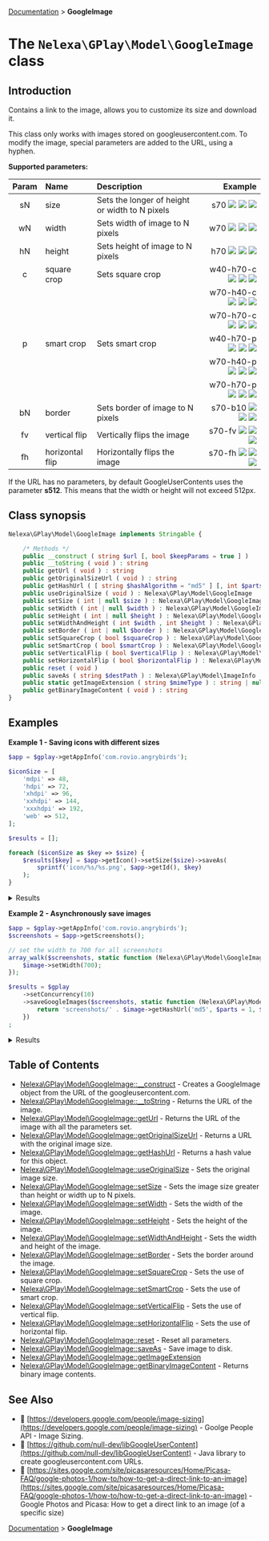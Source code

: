 [Documentation](../../README.md) > **GoogleImage**

# The `Nelexa\GPlay\Model\GoogleImage` class

## Introduction
Contains a link to the image, allows you to customize its size and download it.

This class only works with images stored on googleusercontent.com.
To modify the image, special parameters are added to the URL, using a hyphen.

**Supported parameters:**

| Param | Name         | Description                                     | Example                       |
| :---: |:------------ | :---------------------------------------------- | ----------------------------: |
| sN | size            | Sets the longer of height or width to N pixels  | s70 ![][_s] ![][_s2] ![][_s3] |
| wN | width           | Sets width of image to N pixels                 | w70 ![][_w] ![][_w2] ![][_w3] |
| hN | height          | Sets height of image to N pixels                | h70 ![][_h] ![][_h2] ![][_h3] |
| c  | square crop     | Sets square crop                   | w40-h70-c ![][_c1.1] ![][_c1.2] ![][_c1.3] |
|    |                 |                                    | w70-h40-c ![][_c2.1] ![][_c2.2] ![][_c2.3] |
|    |                 |                                    | w70-h70-c ![][_c3.1] ![][_c3.2] ![][_c3.3] |
| p  | smart crop      | Sets smart crop                    | w40-h70-p ![][_p1.1] ![][_p1.2] ![][_p1.3] |
|    |                 |                                    | w70-h40-p ![][_p2.1] ![][_p2.2] ![][_p2.3] |
|    |                 |                                    | w70-h70-p ![][_p3.1] ![][_p3.2] ![][_p3.3] |
| bN | border          | Sets border of image to N pixels            | s70-b10 ![][_b] ![][_b2] ![][_b3] |
| fv | vertical flip   | Vertically flips the image                | s70-fv ![][_fv] ![][_fv2] ![][_fv3] |
| fh | horizontal flip | Horizontally flips the image              | s70-fh ![][_fh] ![][_fh2] ![][_fh3] |

[_s]:https://lh3.googleusercontent.com/6EtT4dght1QF9-XYvSiwx2uqkBiOnrwq-N-dPZLUw4x61Bh2Bp_w6BZ_d0dZPoTBVqM=s70
[_w]:https://lh3.googleusercontent.com/6EtT4dght1QF9-XYvSiwx2uqkBiOnrwq-N-dPZLUw4x61Bh2Bp_w6BZ_d0dZPoTBVqM=w70
[_h]:https://lh3.googleusercontent.com/6EtT4dght1QF9-XYvSiwx2uqkBiOnrwq-N-dPZLUw4x61Bh2Bp_w6BZ_d0dZPoTBVqM=h70
[_c1.1]:https://lh3.googleusercontent.com/6EtT4dght1QF9-XYvSiwx2uqkBiOnrwq-N-dPZLUw4x61Bh2Bp_w6BZ_d0dZPoTBVqM=w40-h70-c
[_c2.1]:https://lh3.googleusercontent.com/6EtT4dght1QF9-XYvSiwx2uqkBiOnrwq-N-dPZLUw4x61Bh2Bp_w6BZ_d0dZPoTBVqM=w70-h40-c
[_c3.1]:https://lh3.googleusercontent.com/6EtT4dght1QF9-XYvSiwx2uqkBiOnrwq-N-dPZLUw4x61Bh2Bp_w6BZ_d0dZPoTBVqM=w70-h70-c
[_p1.1]:https://lh3.googleusercontent.com/6EtT4dght1QF9-XYvSiwx2uqkBiOnrwq-N-dPZLUw4x61Bh2Bp_w6BZ_d0dZPoTBVqM=w40-h70-p
[_p2.1]:https://lh3.googleusercontent.com/6EtT4dght1QF9-XYvSiwx2uqkBiOnrwq-N-dPZLUw4x61Bh2Bp_w6BZ_d0dZPoTBVqM=w70-h40-p
[_p3.1]:https://lh3.googleusercontent.com/6EtT4dght1QF9-XYvSiwx2uqkBiOnrwq-N-dPZLUw4x61Bh2Bp_w6BZ_d0dZPoTBVqM=w70-h70-p
[_b]:https://lh3.googleusercontent.com/6EtT4dght1QF9-XYvSiwx2uqkBiOnrwq-N-dPZLUw4x61Bh2Bp_w6BZ_d0dZPoTBVqM=s70-b10
[_fv]:https://lh3.googleusercontent.com/6EtT4dght1QF9-XYvSiwx2uqkBiOnrwq-N-dPZLUw4x61Bh2Bp_w6BZ_d0dZPoTBVqM=s70-fv
[_fh]:https://lh3.googleusercontent.com/6EtT4dght1QF9-XYvSiwx2uqkBiOnrwq-N-dPZLUw4x61Bh2Bp_w6BZ_d0dZPoTBVqM=s70-fh

[_s2]:https://lh3.googleusercontent.com/7tB9mdZ61rXn1uhgPVeGDV39FMtce_bDxyFcRMKlbZy_AbGP6rHn8BknJI4n-U4hki8p=s70
[_w2]:https://lh3.googleusercontent.com/7tB9mdZ61rXn1uhgPVeGDV39FMtce_bDxyFcRMKlbZy_AbGP6rHn8BknJI4n-U4hki8p=w70
[_h2]:https://lh3.googleusercontent.com/7tB9mdZ61rXn1uhgPVeGDV39FMtce_bDxyFcRMKlbZy_AbGP6rHn8BknJI4n-U4hki8p=h70
[_c1.2]:https://lh3.googleusercontent.com/7tB9mdZ61rXn1uhgPVeGDV39FMtce_bDxyFcRMKlbZy_AbGP6rHn8BknJI4n-U4hki8p=w40-h70-c
[_c2.2]:https://lh3.googleusercontent.com/7tB9mdZ61rXn1uhgPVeGDV39FMtce_bDxyFcRMKlbZy_AbGP6rHn8BknJI4n-U4hki8p=w70-h40-c
[_c3.2]:https://lh3.googleusercontent.com/7tB9mdZ61rXn1uhgPVeGDV39FMtce_bDxyFcRMKlbZy_AbGP6rHn8BknJI4n-U4hki8p=w70-h70-c
[_p1.2]:https://lh3.googleusercontent.com/7tB9mdZ61rXn1uhgPVeGDV39FMtce_bDxyFcRMKlbZy_AbGP6rHn8BknJI4n-U4hki8p=w40-h70-p
[_p2.2]:https://lh3.googleusercontent.com/7tB9mdZ61rXn1uhgPVeGDV39FMtce_bDxyFcRMKlbZy_AbGP6rHn8BknJI4n-U4hki8p=w70-h40-p
[_p3.2]:https://lh3.googleusercontent.com/7tB9mdZ61rXn1uhgPVeGDV39FMtce_bDxyFcRMKlbZy_AbGP6rHn8BknJI4n-U4hki8p=w70-h70-p
[_b2]:https://lh3.googleusercontent.com/7tB9mdZ61rXn1uhgPVeGDV39FMtce_bDxyFcRMKlbZy_AbGP6rHn8BknJI4n-U4hki8p=s70-b10
[_fv2]:https://lh3.googleusercontent.com/7tB9mdZ61rXn1uhgPVeGDV39FMtce_bDxyFcRMKlbZy_AbGP6rHn8BknJI4n-U4hki8p=s70-fv
[_fh2]:https://lh3.googleusercontent.com/7tB9mdZ61rXn1uhgPVeGDV39FMtce_bDxyFcRMKlbZy_AbGP6rHn8BknJI4n-U4hki8p=s70-fh

[_s3]:https://lh3.googleusercontent.com/tCijG_gfFddONMX6aDD8RjnohoVy0TNbx5wc_Jn9ERSBBXIVtMqO_vs1h-v_FPFrzA0=s70
[_w3]:https://lh3.googleusercontent.com/tCijG_gfFddONMX6aDD8RjnohoVy0TNbx5wc_Jn9ERSBBXIVtMqO_vs1h-v_FPFrzA0=w70
[_h3]:https://lh3.googleusercontent.com/tCijG_gfFddONMX6aDD8RjnohoVy0TNbx5wc_Jn9ERSBBXIVtMqO_vs1h-v_FPFrzA0=h70
[_c1.3]:https://lh3.googleusercontent.com/tCijG_gfFddONMX6aDD8RjnohoVy0TNbx5wc_Jn9ERSBBXIVtMqO_vs1h-v_FPFrzA0=w40-h70-c
[_c2.3]:https://lh3.googleusercontent.com/tCijG_gfFddONMX6aDD8RjnohoVy0TNbx5wc_Jn9ERSBBXIVtMqO_vs1h-v_FPFrzA0=w70-h40-c
[_c3.3]:https://lh3.googleusercontent.com/tCijG_gfFddONMX6aDD8RjnohoVy0TNbx5wc_Jn9ERSBBXIVtMqO_vs1h-v_FPFrzA0=w70-h70-c
[_p1.3]:https://lh3.googleusercontent.com/tCijG_gfFddONMX6aDD8RjnohoVy0TNbx5wc_Jn9ERSBBXIVtMqO_vs1h-v_FPFrzA0=w40-h70-p
[_p2.3]:https://lh3.googleusercontent.com/tCijG_gfFddONMX6aDD8RjnohoVy0TNbx5wc_Jn9ERSBBXIVtMqO_vs1h-v_FPFrzA0=w70-h40-p
[_p3.3]:https://lh3.googleusercontent.com/tCijG_gfFddONMX6aDD8RjnohoVy0TNbx5wc_Jn9ERSBBXIVtMqO_vs1h-v_FPFrzA0=w70-h70-p
[_b3]:https://lh3.googleusercontent.com/tCijG_gfFddONMX6aDD8RjnohoVy0TNbx5wc_Jn9ERSBBXIVtMqO_vs1h-v_FPFrzA0=s70-b10
[_fv3]:https://lh3.googleusercontent.com/tCijG_gfFddONMX6aDD8RjnohoVy0TNbx5wc_Jn9ERSBBXIVtMqO_vs1h-v_FPFrzA0=s70-fv
[_fh3]:https://lh3.googleusercontent.com/tCijG_gfFddONMX6aDD8RjnohoVy0TNbx5wc_Jn9ERSBBXIVtMqO_vs1h-v_FPFrzA0=s70-fh

If the URL has no parameters, by default GoogleUserContents uses the parameter **s512**.
This means that the width or height will not exceed 512px.

## Class synopsis
```php
Nelexa\GPlay\Model\GoogleImage implements Stringable {

    /* Methods */
    public __construct ( string $url [, bool $keepParams = true ] ) 
    public __toString ( void ) : string
    public getUrl ( void ) : string
    public getOriginalSizeUrl ( void ) : string
    public getHashUrl ( [ string $hashAlgorithm = "md5" ] [, int $parts = 0 ] [, int $partLength = 2 ] ) : string
    public useOriginalSize ( void ) : Nelexa\GPlay\Model\GoogleImage
    public setSize ( int | null $size ) : Nelexa\GPlay\Model\GoogleImage
    public setWidth ( int | null $width ) : Nelexa\GPlay\Model\GoogleImage
    public setHeight ( int | null $height ) : Nelexa\GPlay\Model\GoogleImage
    public setWidthAndHeight ( int $width , int $height ) : Nelexa\GPlay\Model\GoogleImage
    public setBorder ( int | null $border ) : Nelexa\GPlay\Model\GoogleImage
    public setSquareCrop ( bool $squareCrop ) : Nelexa\GPlay\Model\GoogleImage
    public setSmartCrop ( bool $smartCrop ) : Nelexa\GPlay\Model\GoogleImage
    public setVerticalFlip ( bool $verticalFlip ) : Nelexa\GPlay\Model\GoogleImage
    public setHorizontalFlip ( bool $horizontalFlip ) : Nelexa\GPlay\Model\GoogleImage
    public reset ( void ) 
    public saveAs ( string $destPath ) : Nelexa\GPlay\Model\ImageInfo
    public static getImageExtension ( string $mimeType ) : string | null
    public getBinaryImageContent ( void ) : string
}
```

## Examples
**Example 1 - Saving icons with different sizes**
```php
$app = $gplay->getAppInfo('com.rovio.angrybirds');

$iconSize = [
    'mdpi' => 48,
    'hdpi' => 72,
    'xhdpi' => 96,
    'xxhdpi' => 144,
    'xxxhdpi' => 192,
    'web' => 512,
];

$results = [];

foreach ($iconSize as $key => $size) {
    $results[$key] = $app->getIcon()->setSize($size)->saveAs(
        sprintf('icon/%s/%s.png', $app->getId(), $key)
    );
}
```
<details>
  <summary>Results</summary>

```php
array:6 [
    "mdpi" => class Nelexa\GPlay\Model\ImageInfo {
      -getUrl(): string: "https://play-lh.googleusercontent.com/iOi6YJxQwMenT5UQWGPWTrFMQFm68IC4uKlFtARveZzVD5lTZ7fC47_rnnF7Tk48DpY=s48"
      -getFilename(): string: "icon/com.rovio.angrybirds/mdpi.png"
      -getMimeType(): string: "image/png"
      -getExtension(): string: "png"
      -getWidth(): int: 48
      -getHeight(): int: 48
      -getFilesize(): int: 4274
      -asArray(): array: …
      -jsonSerialize(): array: …
    }
    "hdpi" => class Nelexa\GPlay\Model\ImageInfo {
      -getUrl(): string: "https://play-lh.googleusercontent.com/iOi6YJxQwMenT5UQWGPWTrFMQFm68IC4uKlFtARveZzVD5lTZ7fC47_rnnF7Tk48DpY=s72"
      -getFilename(): string: "icon/com.rovio.angrybirds/hdpi.png"
      -getMimeType(): string: "image/png"
      -getExtension(): string: "png"
      -getWidth(): int: 72
      -getHeight(): int: 72
      -getFilesize(): int: 7463
      -asArray(): array: …
      -jsonSerialize(): array: …
    }
    …
  ]
```

</details>

**Example 2 - Asynchronously save images**
```php
$app = $gplay->getAppInfo('com.rovio.angrybirds');
$screenshots = $app->getScreenshots();

// set the width to 700 for all screenshots
array_walk($screenshots, static function (Nelexa\GPlay\Model\GoogleImage $image): void {
    $image->setWidth(700);
});

$results = $gplay
    ->setConcurrency(10)
    ->saveGoogleImages($screenshots, static function (Nelexa\GPlay\Model\GoogleImage $image): string {
        return 'screenshots/' . $image->getHashUrl('md5', $parts = 1, $partsLength = 3);
    })
;
```
<details>
  <summary>Results</summary>

```php
array:15 [
    0 => class Nelexa\GPlay\Model\ImageInfo {
      -getUrl(): string: "https://play-lh.googleusercontent.com/L615QU2G2qxv68di7WqB4V40mDsOgko4iKmz-NB6SzwLejM8x4i2CbAqgkIxBqZ3A9M=w700"
      -getFilename(): string: "screenshots/37e/37eebc70b829870d51568c92ce522177"
      -getMimeType(): string: "image/png"
      -getExtension(): string: "png"
      -getWidth(): int: 700
      -getHeight(): int: 1245
      -getFilesize(): int: 610385
      -asArray(): array: …
      -jsonSerialize(): array: …
    }
    1 => class Nelexa\GPlay\Model\ImageInfo {
      -getUrl(): string: "https://play-lh.googleusercontent.com/d6CY2BSvBXFLK8J3WqJEdDr53_OZ43Aijr43CjG1QKUfHXt4E_zDNBZWoMqkxONzOQ=w700"
      -getFilename(): string: "screenshots/6ea/6eab90ada1ab05ef19949da287f374ca"
      -getMimeType(): string: "image/png"
      -getExtension(): string: "png"
      -getWidth(): int: 700
      -getHeight(): int: 1245
      -getFilesize(): int: 815830
      -asArray(): array: …
      -jsonSerialize(): array: …
    }
    …
  ]
```

</details>

## Table of Contents
* [Nelexa\GPlay\Model\GoogleImage::__construct](googleimage.__construct.md) - Creates a GoogleImage object from the URL of the googleusercontent.com.
* [Nelexa\GPlay\Model\GoogleImage::__toString](googleimage.__tostring.md) - Returns the URL of the image.
* [Nelexa\GPlay\Model\GoogleImage::getUrl](googleimage.geturl.md) - Returns the URL of the image with all the parameters set.
* [Nelexa\GPlay\Model\GoogleImage::getOriginalSizeUrl](googleimage.getoriginalsizeurl.md) - Returns a URL with the original image size.
* [Nelexa\GPlay\Model\GoogleImage::getHashUrl](googleimage.gethashurl.md) - Returns a hash value for this object.
* [Nelexa\GPlay\Model\GoogleImage::useOriginalSize](googleimage.useoriginalsize.md) - Sets the original image size.
* [Nelexa\GPlay\Model\GoogleImage::setSize](googleimage.setsize.md) - Sets the image size greater than height or width up to N pixels.
* [Nelexa\GPlay\Model\GoogleImage::setWidth](googleimage.setwidth.md) - Sets the width of the image.
* [Nelexa\GPlay\Model\GoogleImage::setHeight](googleimage.setheight.md) - Sets the height of the image.
* [Nelexa\GPlay\Model\GoogleImage::setWidthAndHeight](googleimage.setwidthandheight.md) - Sets the width and height of the image.
* [Nelexa\GPlay\Model\GoogleImage::setBorder](googleimage.setborder.md) - Sets the border around the image.
* [Nelexa\GPlay\Model\GoogleImage::setSquareCrop](googleimage.setsquarecrop.md) - Sets the use of square crop.
* [Nelexa\GPlay\Model\GoogleImage::setSmartCrop](googleimage.setsmartcrop.md) - Sets the use of smart crop.
* [Nelexa\GPlay\Model\GoogleImage::setVerticalFlip](googleimage.setverticalflip.md) - Sets the use of vertical flip.
* [Nelexa\GPlay\Model\GoogleImage::setHorizontalFlip](googleimage.sethorizontalflip.md) - Sets the use of horizontal flip.
* [Nelexa\GPlay\Model\GoogleImage::reset](googleimage.reset.md) - Reset all parameters.
* [Nelexa\GPlay\Model\GoogleImage::saveAs](googleimage.saveas.md) - Save image to disk.
* [Nelexa\GPlay\Model\GoogleImage::getImageExtension](googleimage.getimageextension.md)
* [Nelexa\GPlay\Model\GoogleImage::getBinaryImageContent](googleimage.getbinaryimagecontent.md) - Returns binary image contents.


## See Also
* :link: [https://developers.google.com/people/image-sizing](https://developers.google.com/people/image-sizing) - Goolge People API - Image Sizing.
* :link: [https://github.com/null-dev/libGoogleUserContent](https://github.com/null-dev/libGoogleUserContent) - Java library to create googleusercontent.com URLs.
* :link: [https://sites.google.com/site/picasaresources/Home/Picasa-FAQ/google-photos-1/how-to/how-to-get-a-direct-link-to-an-image](https://sites.google.com/site/picasaresources/Home/Picasa-FAQ/google-photos-1/how-to/how-to-get-a-direct-link-to-an-image) - Google Photos and Picasa: How to get a direct link to an image (of a specific size)

[Documentation](../../README.md) > **GoogleImage**
